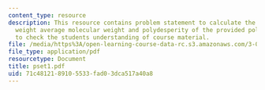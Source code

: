 ```yaml
---
content_type: resource
description: This resource contains problem statement to calculate the number and
  weight average molecular weight and polydesperity of the provided polymer sample
  to check the students understanding of course material.
file: /media/https%3A/open-learning-course-data-rc.s3.amazonaws.com/3-034-organic-biomaterials-chemistry-fall-2005/71c4812189105533fad03dca517a40a8_pset1.pdf
file_type: application/pdf
resourcetype: Document
title: pset1.pdf
uid: 71c48121-8910-5533-fad0-3dca517a40a8
---
```

